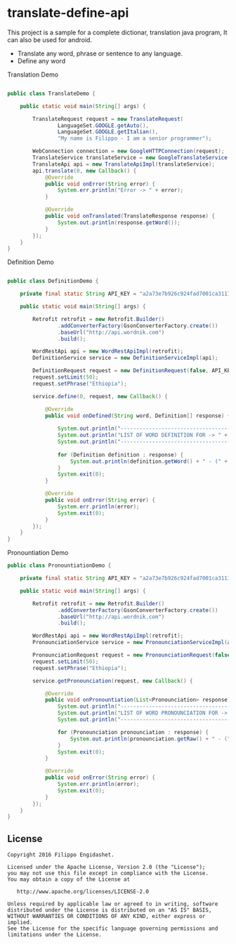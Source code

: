 # translate-define-api

This project is a sample for a complete dictionar, translation java program, It can also be used for android.

 * Translate any word, phrase or sentence to any language.
 * Define any word

Translation Demo

```java

public class TranslateDemo {

    public static void main(String[] args) {

        TranslateRequest request = new TranslateRequest(
                LanguageSet.GOOGLE.getAuto(),
                LanguageSet.GOOGLE.getItalian(),
                "My name is Filippo - I am a senior programmer");

        WebConnection connection = new GoogleHTTPConnection(request);
        TranslateService translateService = new GoogleTranslateService(connection);
        TranslateApi api = new TranslateApiImpl(translateService);
        api.translate(0, new Callback() {
            @Override
            public void onError(String error) {
                System.err.println("Error -> " + error);
            }

            @Override
            public void onTranslated(TranslateResponse response) {
                System.out.println(response.getWord());
            }
        });
    }
}

```

Definition Demo

```java

public class DefinitionDemo {

    private final static String API_KEY = "a2a73e7b926c924fad7001ca3111acd55af2ffabf50eb4ae5";

    public static void main(String[] args) {

        Retrofit retrofit = new Retrofit.Builder()
                .addConverterFactory(GsonConverterFactory.create())
                .baseUrl("http://api.wordnik.com")
                .build();

        WordRestApi api = new WordRestApiImpl(retrofit);
        DefinitionService service = new DefinitionServiceImpl(api);

        DefinitionRequest request = new DefinitionRequest(false, API_KEY);
        request.setLimit(50);
        request.setPhrase("Ethiopia");

        service.define(0, request, new Callback() {

            @Override
            public void onDefined(String word, Definition[] response) {
                
                System.out.println("----------------------------------------------------------------------");
                System.out.println("LIST OF WORD DEFINITION FOR -> " + word);
                System.out.println("----------------------------------------------------------------------");
                
                for (Definition definition : response) {
                    System.out.println(definition.getWord() + " - (" + definition.getPartOfSpeech() + ") * " + definition.getText());
                }
                System.exit(0);
            }

            @Override
            public void onError(String error) {
                System.err.println(error);
                System.exit(0);
            }
        });
    }
}

```
Pronountiation Demo

```java
public class PronountiationDemo {

    private final static String API_KEY = "a2a73e7b926c924fad7001ca3111acd55af2ffabf50eb4ae5";

    public static void main(String[] args) {

        Retrofit retrofit = new Retrofit.Builder()
                .addConverterFactory(GsonConverterFactory.create())
                .baseUrl("http://api.wordnik.com")
                .build();

        WordRestApi api = new WordRestApiImpl(retrofit);
        PronounciationService service = new PronounciationServiceImpl(api);

        PronounciationRequest request = new PronounciationRequest(false, API_KEY);
        request.setLimit(50);
        request.setPhrase("Ethiopia");

        service.getPronounciation(request, new Callback() {

            @Override
            public void onPronountiation(List<Pronounciation> response) {
                System.out.println("----------------------------------------------------------------------");
                System.out.println("LIST OF WORD PRONOUNCIATION FOR -> " + response.get(0).getRawType());
                System.out.println("----------------------------------------------------------------------");

                for (Pronounciation pronounciation : response) {
                    System.out.println(pronounciation.getRaw() + " - (" + pronounciation.getSeq() + ") * " + pronounciation.getRawType());
                }
                System.exit(0);
            }

            @Override
            public void onError(String error) {
                System.err.println(error);
                System.exit(0);
            }
        });
    }
}

```

License
-------

    Copyright 2016 Filippo Engidashet.

    Licensed under the Apache License, Version 2.0 (the "License");
    you may not use this file except in compliance with the License.
    You may obtain a copy of the License at

       http://www.apache.org/licenses/LICENSE-2.0

    Unless required by applicable law or agreed to in writing, software
    distributed under the License is distributed on an "AS IS" BASIS,
    WITHOUT WARRANTIES OR CONDITIONS OF ANY KIND, either express or implied.
    See the License for the specific language governing permissions and
    limitations under the License.
